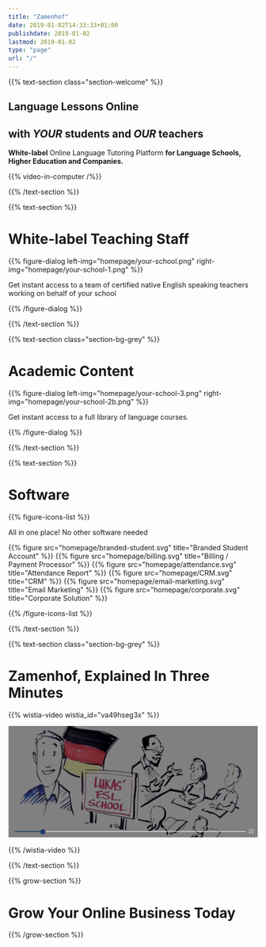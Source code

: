 ```yaml
---
title: "Zamenhof"
date: 2019-01-02T14:33:33+01:00
publishdate: 2019-01-02
lastmod: 2019-01-02
type: "page"
url: "/"
---
```


{{% text-section class="section-welcome" %}}

## Language Lessons Online

## with _YOUR_ students and _OUR_ teachers

**White-label** Online Language Tutoring Platform **for Language Schools, Higher Education and Companies.**


{{% video-in-computer /%}}


{{% /text-section %}}


{{% text-section %}}

# White-label Teaching Staff


{{% figure-dialog left-img="homepage/your-school.png" right-img="homepage/your-school-1.png" %}}

Get instant access to a team of certified native English speaking teachers  
working on behalf of your school

{{% /figure-dialog %}}

{{% /text-section %}}

{{% text-section class="section-bg-grey" %}}

# Academic Content

{{% figure-dialog left-img="homepage/your-school-3.png" right-img="homepage/your-school-2b.png" %}}

Get instant access to a full library of language courses.

{{% /figure-dialog %}}

{{% /text-section %}}

{{% text-section %}}

# Software


{{% figure-icons-list %}}

All in one place! No other software needed

{{% figure src="homepage/branded-student.svg" title="Branded Student Account" %}}
{{% figure src="homepage/billing.svg" title="Billing / Payment Processor" %}}
{{% figure src="homepage/attendance.svg" title="Attendance Report" %}}
{{% figure src="homepage/CRM.svg" title="CRM" %}}
{{% figure src="homepage/email-marketing.svg" title="Email Marketing" %}}
{{% figure src="homepage/corporate.svg" title="Corporate Solution" %}}

{{% /figure-icons-list %}}


{{% /text-section %}}

{{% text-section class="section-bg-grey" %}}

# Zamenhof, Explained In Three Minutes

{{% wistia-video wistia_id="va49hseg3x" %}}

![](homepage/home_03.png)

{{% /wistia-video %}}


{{% /text-section %}}


{{% grow-section %}}

# Grow Your Online Business Today

{{% /grow-section %}}
